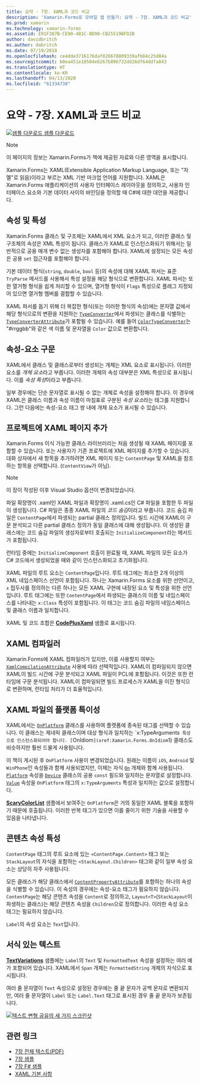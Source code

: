 ```yaml
---
title: 요약 - 7장. XAML과 코드 비교
description: 'Xamarin.Forms로 모바일 앱 만들기: 요약 - 7장. XAML과 코드 비교'
ms.prod: xamarin
ms.technology: xamarin-forms
ms.assetid: E91F387B-CE90-481C-8D90-CB25519BFD2B
author: davidbritch
ms.author: dabritch
ms.date: 07/19/2018
ms.openlocfilehash: ce4dde3716176daf826678809339afb84c25d84a
ms.sourcegitcommit: b0ea451e18504e6267b896732dd26df64ddfa843
ms.translationtype: HT
ms.contentlocale: ko-KR
ms.lasthandoff: 04/13/2020
ms.locfileid: "61334738"
---
```

# <a name="summary-of-chapter-7-xaml-vs-code"></a>요약 - 7장. XAML과 코드 비교

[![샘플 다운로드](~/media/shared/download.png) 샘플 다운로드](https://github.com/xamarin/xamarin-forms-book-samples/tree/master/Chapter07)

> [!NOTE]
> 이 페이지의 정보는 Xamarin.Forms가 책에 제공된 자료와 다른 영역을 표시합니다.

Xamarin.Forms는 XAML(Extensible Application Markup Language, 또는 "자멜"로 읽음)이라고 부르는 XML 기반 마크업 언어를 지원합니다. XAML은 Xamarin.Forms 애플리케이션의 사용자 인터페이스 레이아웃을 정의하고, 사용자 인터페이스 요소와 기본 데이터 사이의 바인딩을 정의할 때 C#에 대한 대안을 제공합니다.

## <a name="properties-and-attributes"></a>속성 및 특성

Xamarin.Forms 클래스 및 구조체는 XAML에서 XML 요소가 되고, 이러한 클래스 및 구조체의 속성은 XML 특성이 됩니다. 클래스가 XAML로 인스턴스화되기 위해서는 일반적으로 공용 매개 변수 없는 생성자를 포함해야 합니다. XAML에 설정되는 모든 속성은 공용 `set` 접근자를 포함해야 합니다.

기본 데이터 형식(`string`, `double`, `bool` 등)의 속성에 대해 XAML 파서는 표준 `TryParse` 메서드를 사용해서 특성 설정을 해당 형식으로 변환합니다. XAML 파서는 또한 열거형 형식을 쉽게 처리할 수 있으며, 열거형 형식이 `Flags` 특성으로 플래그 지정되어 있으면 열거형 멤버를 결합할 수 있습니다.

XAML 파서를 돕기 위해 더 복잡한 형식(또는 이러한 형식의 속성)에는 문자열 값에서 해당 형식으로의 변환을 지원하는 [`TypeConverter`](xref:Xamarin.Forms.TypeConverter)에서 파생되는 클래스를 식별하는 [`TypeConverterAttribute`](xref:Xamarin.Forms.TypeConverterAttribute)가 포함될 수 있습니다. 예를 들어 [`ColorTypeConverter`](xref:Xamarin.Forms.ColorTypeConverter)는 "#rrggbb"와 같은 색 이름 및 문자열을 `Color` 값으로 변환합니다.

## <a name="property-element-syntax"></a>속성-요소 구문

XAML에서 클래스 및 클래스로부터 생성되는 개체는 XML 요소로 표시됩니다. 이러한 요소를 *개체 요소*라고 부릅니다. 이러한 개체의 속성 대부분은 XML 특성으로 표시됩니다. 이를 *속성 특성*이라고 부릅니다.

일부 경우에는 단순 문자열로 표시될 수 없는 개체로 속성을 설정해야 합니다. 이 경우에 XAML은 클래스 이름과 속성 이름이 마침표로 구분된 *속성 요소*라는 태그를 지원합니다. 그런 다음에는 속성-요소 태그 쌍 내에 개체 요소가 표시될 수 있습니다.

## <a name="adding-a-xaml-page-to-your-project"></a>프로젝트에 XAML 페이지 추가

Xamarin.Forms 이식 가능한 클래스 라이브러리는 처음 생성될 때 XAML 페이지를 포함할 수 있습니다. 또는 사용자가 기존 프로젝트에 XML 페이지를 추가할 수 있습니다. 대화 상자에서 새 항목을 추가하려면 XML 페이지 또는 `ContentPage` 및 XAML을 참조하는 항목을 선택합니다. (`ContentView`가 아님).

> [!NOTE]
> 이 장이 작성된 이후 Visual Studio 옵션이 변경되었습니다.

파일 확장명이 .xaml인 XAML 파일과 확장명이 .xaml.cs인 C# 파일을 포함한 두 파일이 생성됩니다. C# 파일은 종종 XAML 파일의 *코드 숨김*이라고 부릅니다. 코드 숨김 파일은 `ContentPage`에서 파생되는 partial 클래스 정의입니다. 빌드 시간에 XAML이 구문 분석되고 다른 partial 클래스 정의가 동일 클래스에 대해 생성됩니다. 이 생성된 클래스에는 코드 숨김 파일의 생성자로부터 호출되는 `InitializeComponent`라는 메서드가 포함됩니다.

런타임 중에는 `InitializeComponent` 호출이 완료될 때, XAML 파일의 모든 요소가 C# 코드에서 생성되었을 때와 같이 인스턴스화되고 초기화됩니다.

XAML 파일의 루트 요소는 `ContentPage`입니다. 루트 태그에는 최소한 2개 이상의 XML 네임스페이스 선언이 포함됩니다. 하나는 Xamarin.Forms 요소를 위한 선언이고, `x` 접두사를 정의하는 다른 하나는 모든 XAML 구현에 내장된 요소 및 특성을 위한 선언입니다. 루트 태그에는 또한 `ContentPage`에서 파생되는 클래스의 이름 및 네임스페이스를 나타내는 `x:Class` 특성이 포함됩니다. 이 태그는 코드 숨김 파일의 네임스페이스 및 클래스 이름과 일치합니다.

XAML 및 코드 조합은 [**CodePlusXaml**](https://github.com/xamarin/xamarin-forms-book-samples/tree/master/Chapter07) 샘플로 표시됩니다.

## <a name="the-xaml-compiler"></a>XAML 컴파일러

Xamarin.Forms에 XAML 컴파일러가 있지만, 이를 사용할지 여부는 [`XamlCompilationAttribute`](xref:Xamarin.Forms.Xaml.XamlCompilationAttribute) 사용에 따라 선택적입니다. XAML이 컴파일되지 않으면 XAML이 빌드 시간에 구문 분석되고 XAML 파일이 PCL에 포함됩니다. 이것은 또한 런타임에 구문 분석됩니다. XAML이 컴파일되면 빌드 프로세스가 XAML을 이진 형식으로 변환하며, 런타임 처리가 더 효율적입니다.

## <a name="platform-specificity-in-the-xaml-file"></a>XAML 파일의 플랫폼 특이성

XAML에서는 [`OnPlatform`](xref:Xamarin.Forms.OnPlatform`1) 클래스를 사용하여 플랫폼에 종속된 태그를 선택할 수 있습니다. 이 클래스는 제네릭 클래스이며 대상 형식과 일치하는 `x:TypeArguments` 특성으로 인스턴스화되어야 합니다. [`OnIdiom`](xref:Xamarin.Forms.OnIdiom`1) 클래스도 비슷하지만 훨씬 드물게 사용됩니다.

이 책이 게시된 후 `OnPlatform` 사용이 변경되었습니다. 원래는 이름이 `iOS`, `Android` 및 `WinPhone`인 속성들과 함께 사용되었지만, 이제는 자식 [`On`](xref:Xamarin.Forms.On) 개체와 함께 사용됩니다. [`Platform`](xref:Xamarin.Forms.On.Platform) 속성을 [`Device`](xref:Xamarin.Forms.Device) 클래스의 공용 `const` 필드와 일치하는 문자열로 설정합니다. [`Value`](xref:Xamarin.Forms.On.Value) 속성을 `OnPlatform` 태그의 `x:TypeArguments` 특성과 일치하는 값으로 설정합니다.

[**ScaryColorList**](https://github.com/xamarin/xamarin-forms-book-samples/tree/master/Chapter07/ScaryColorList) 샘플에서 보여주는 `OnPlatform`은 거의 동일한 XAML 블록을 포함하기 때문에 호출됩니다. 이러한 반복 태그가 있으면 이를 줄이기 위한 기술을 사용할 수 있음을 나타냅니다.

## <a name="the-content-property-attributes"></a>콘텐츠 속성 특성

`ContentPage` 태그의 루트 요소에 있는 `<ContentPage.Content>` 태그 또는 `StackLayout`의 자식을 포함하는 `<StackLayout.Children>` 태그와 같이 일부 속성 요소는 상당히 자주 사용됩니다.

모든 클래스가 해당 클래스에서 [`ContentPropertyAttribute`](xref:Xamarin.Forms.ContentPropertyAttribute)를 포함하는 하나의 속성을 식별할 수 있습니다. 이 속성의 경우에는 속성-요소 태그가 필요하지 않습니다. `ContentPage`는 해당 콘텐츠 속성을 `Content`로 정의하고, `Layout<T>`(`StackLayout`이 파생하는 클래스)는 해당 콘텐츠 속성을 `Children`으로 정의합니다. 이러한 속성 요소 태그는 필요하지 않습니다.

`Label`의 속성 요소는 `Text`입니다.

## <a name="formatted-text"></a>서식 있는 텍스트

[**TextVariations**](https://github.com/xamarin/xamarin-forms-book-samples/tree/master/Chapter07/TextVariations) 샘플에는 `Label`의 `Text` 및 `FormattedText` 속성을 설정하는 여러 예가 포함되어 있습니다. XAML에서 `Span` 개체는 `FormattedString` 개체의 자식으로 표시됩니다.

 여러 줄 문자열이 `Text` 속성으로 설정된 경우에는 줄 끝 문자가 공백 문자로 변환되지만, 여러 줄 문자열이 `Label` 또는 `Label.Text` 태그로 표시된 경우 줄 끝 문자가 보존됩니다.

 [![텍스트 변형 공유의 세 가지 스크린샷](images/ch07fg03-small.png "서식이 지정된 텍스트 변형")](images/ch07fg03-large.png#lightbox "서식이 지정된 텍스트 변형")

## <a name="related-links"></a>관련 링크

- [7장 전체 텍스트(PDF)](https://download.xamarin.com/developer/xamarin-forms-book/XamarinFormsBook-Ch07-Apr2016.pdf)
- [7장 샘플](https://github.com/xamarin/xamarin-forms-book-samples/tree/master/Chapter07)
- [7장 F# 샘플](https://github.com/xamarin/xamarin-forms-book-samples/tree/master/Chapter07/FS/CodePlusXaml)
- [XAML 기본 사항](~/xamarin-forms/xaml/xaml-basics/index.md)
